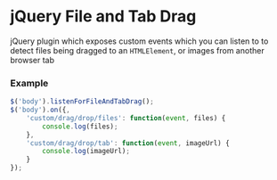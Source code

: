 # jQuery File and Tab Drag
jQuery plugin which exposes custom events which you can listen to to detect files being dragged to an `HTMLElement`, or images from another browser tab

### Example
``` javascript
$('body').listenForFileAndTabDrag();
$('body').on({,
    'custom/drag/drop/files': function(event, files) {
        console.log(files);
    },
    'custom/drag/drop/tab': function(event, imageUrl) {
        console.log(imageUrl);
    }
});
```
